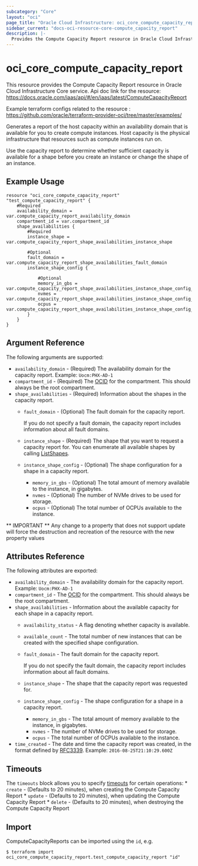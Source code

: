 ```yaml
---
subcategory: "Core"
layout: "oci"
page_title: "Oracle Cloud Infrastructure: oci_core_compute_capacity_report"
sidebar_current: "docs-oci-resource-core-compute_capacity_report"
description: |-
  Provides the Compute Capacity Report resource in Oracle Cloud Infrastructure Core service
---
```


# oci_core_compute_capacity_report
This resource provides the Compute Capacity Report resource in Oracle Cloud Infrastructure Core service.
Api doc link for the resource: https://docs.oracle.com/iaas/api/#/en/iaas/latest/ComputeCapacityReport

Example terraform configs related to the resource : https://github.com/oracle/terraform-provider-oci/tree/master/examples/

Generates a report of the host capacity within an availability domain that is available for you
to create compute instances. Host capacity is the physical infrastructure that resources such as compute
instances run on.

Use the capacity report to determine whether sufficient capacity is available for a shape before
you create an instance or change the shape of an instance.


## Example Usage

```hcl
resource "oci_core_compute_capacity_report" "test_compute_capacity_report" {
	#Required
	availability_domain = var.compute_capacity_report_availability_domain
	compartment_id = var.compartment_id
	shape_availabilities {
		#Required
		instance_shape = var.compute_capacity_report_shape_availabilities_instance_shape

		#Optional
		fault_domain = var.compute_capacity_report_shape_availabilities_fault_domain
		instance_shape_config {

			#Optional
			memory_in_gbs = var.compute_capacity_report_shape_availabilities_instance_shape_config_memory_in_gbs
			nvmes = var.compute_capacity_report_shape_availabilities_instance_shape_config_nvmes
			ocpus = var.compute_capacity_report_shape_availabilities_instance_shape_config_ocpus
		}
	}
}
```

## Argument Reference

The following arguments are supported:

* `availability_domain` - (Required) The availability domain for the capacity report.  Example: `Uocm:PHX-AD-1` 
* `compartment_id` - (Required) The [OCID](https://docs.cloud.oracle.com/iaas/Content/General/Concepts/identifiers.htm) for the compartment. This should always be the root compartment. 
* `shape_availabilities` - (Required) Information about the shapes in the capacity report. 
	* `fault_domain` - (Optional) The fault domain for the capacity report.

		If you do not specify a fault domain, the capacity report includes information about all fault domains. 
	* `instance_shape` - (Required) The shape that you want to request a capacity report for. You can enumerate all available shapes by calling [ListShapes](https://docs.cloud.oracle.com/iaas/api/#/en/iaas/latest/Shape/ListShapes). 
	* `instance_shape_config` - (Optional) The shape configuration for a shape in a capacity report. 
		* `memory_in_gbs` - (Optional) The total amount of memory available to the instance, in gigabytes. 
		* `nvmes` - (Optional) The number of NVMe drives to be used for storage. 
		* `ocpus` - (Optional) The total number of OCPUs available to the instance. 


** IMPORTANT **
Any change to a property that does not support update will force the destruction and recreation of the resource with the new property values

## Attributes Reference

The following attributes are exported:

* `availability_domain` - The availability domain for the capacity report.  Example: `Uocm:PHX-AD-1` 
* `compartment_id` - The [OCID](https://docs.cloud.oracle.com/iaas/Content/General/Concepts/identifiers.htm) for the compartment. This should always be the root compartment. 
* `shape_availabilities` - Information about the available capacity for each shape in a capacity report. 
	* `availability_status` - A flag denoting whether capacity is available.
	* `available_count` - The total number of new instances that can be created with the specified shape configuration.
	* `fault_domain` - The fault domain for the capacity report.

		If you do not specify the fault domain, the capacity report includes information about all fault domains. 
	* `instance_shape` - The shape that the capacity report was requested for. 
	* `instance_shape_config` - The shape configuration for a shape in a capacity report. 
		* `memory_in_gbs` - The total amount of memory available to the instance, in gigabytes. 
		* `nvmes` - The number of NVMe drives to be used for storage. 
		* `ocpus` - The total number of OCPUs available to the instance. 
* `time_created` - The date and time the capacity report was created, in the format defined by [RFC3339](https://tools.ietf.org/html/rfc3339).  Example: `2016-08-25T21:10:29.600Z` 

## Timeouts

The `timeouts` block allows you to specify [timeouts](https://registry.terraform.io/providers/oracle/oci/latest/docs/guides/changing_timeouts) for certain operations:
	* `create` - (Defaults to 20 minutes), when creating the Compute Capacity Report
	* `update` - (Defaults to 20 minutes), when updating the Compute Capacity Report
	* `delete` - (Defaults to 20 minutes), when destroying the Compute Capacity Report


## Import

ComputeCapacityReports can be imported using the `id`, e.g.

```
$ terraform import oci_core_compute_capacity_report.test_compute_capacity_report "id"
```

